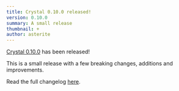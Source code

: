 ```yaml
---
title: Crystal 0.10.0 released!
version: 0.10.0
summary: A small release
thumbnail: +
author: asterite
---
```


[Crystal 0.10.0](https://github.com/crystal-lang/crystal/releases/tag/0.10.0) has been released!

This is a small release with a few breaking changes, additions and improvements.

Read the full changelog [here](https://github.com/crystal-lang/crystal/releases/tag/0.10.0).
